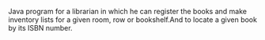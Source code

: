 Java program for a librarian in which he can register the books and make inventory lists for a given room, row or bookshelf.And to locate a given book by its ISBN number.
